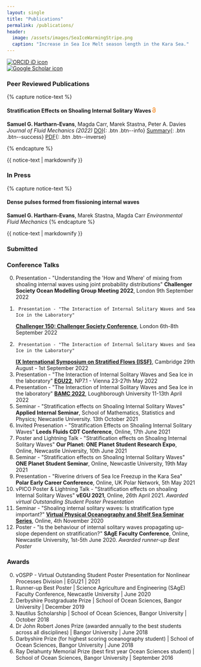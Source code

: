 ```yaml
---
layout: single
title: "Publications"
permalink: /publications/
header:
  image: /assets/images/SeaIceWarmingStripe.png
  caption: "Increase in Sea Ice Melt season length in the Kara Sea."
--- 
```

<script type='text/javascript' src='https://d1bxh8uas1mnw7.cloudfront.net/assets/embed.js'></script> <!--Altmetric embed header (can go anywhere)  -->

<div itemscope itemtype="https://schema.org/Person"> <a itemprop="sameAs" content="ORCiD - 0000-0003-4643-8932" href="https://orcid.org/0000-0003-4643-8932" target="orcid.widget" rel="me noopener noreferrer" style="vertical-align:top;"><img src="https://orcid.org/sites/default/files/images/orcid_16x16.png" style="width:1em;margin-right:.5em;" alt="ORCID iD icon"></a>  </div> <a href="https://scholar.google.com/citations?user=naRfL8cAAAAJ&hl=en"><img src="https://upload.wikimedia.org/wikipedia/commons/thumb/c/c7/Google_Scholar_logo.svg/240px-Google_Scholar_logo.svg.png" style="width:1em;margin-right:.5em;" alt="Google Scholar icon"></a>


### Peer Reviewed Publications

{% capture notice-text %}
#### Stratification Effects on Shoaling Internal Solitary Waves <img src="/assets/images/Open_Access_logo_white.png" style="height:1em;margin-right:.5em;" alt="Open Access">
**Samuel G. Hartharn-Evans**, Magda Carr,  Marek Stastna, Peter A. Davies
*Journal of Fluid Mechanics (2022)*
[DOI](https://doi.org/10/1017/jfm.2021.1049){: .btn .btn--info} [Summary](https://link.growkudos.com/1raifiqj7r4){: .btn .btn--success} [PDF][1]{: .btn .btn--inverse}
<div data-badge-popover="right" data-badge-type="donut" data-doi="https://doi.org/10.1017/jfm.2021.1049" class="altmetric-embed"></div>

{% endcapture %}

<div class="notice">
  {{ notice-text | markdownify }}
</div>

### In Press
{% capture notice-text %}
#### Dense pulses formed from fissioning internal waves
**Samuel G. Hartharn-Evans**, Marek Stastna, Magda Carr
*Environmental Fluid Mechanics*
{% endcapture %}

<div class="notice">
  {{ notice-text | markdownify }}
</div>
	
### Submitted


### Conference Talks 
0.	Presentation - "Understanding the 'How and Where' of mixing from shoaling internal waves using joint probability distributions"
	**Challenger Society Ocean Modelling Group Meeting 2022**, London
	9th September 2022
0.      Presentation - "The Interaction of Internal Solitary Waves and Sea Ice in the Laboratory"
	**[Challenger 150: Challenger Society Conference](https://www.nhm.ac.uk/our-science/science-events/the-challenger-society-conference-2022-in-london.html)**, London
	6th-8th September 2022
0.      Presentation - "The Interaction of Internal Solitary Waves and Sea Ice in the Laboratory"
	**[IX International Symposium on Stratified Flows (ISSF)](http://www.damtp.cam.ac.uk/events/issf2022/)**, Cambridge
	29th August - 1st September 2022
0.	Presentation - "The Interaction of Internal Solitary Waves and Sea Ice in the laboratory"
	**[EGU22](https://www.egu22.eu)**, NP7.1 - Vienna
	23-27th May 2022
0.	Presentation - "The Interaction of Internal Solitary Waves and Sea Ice in the laboratory" 
	**[BAMC 2022](https://bamc2022.lboro.ac.uk)**, Loughborough University
	11-13th April 2022
0. 	Seminar - "Stratification effects on Shoaling Internal Solitary Waves"
	**Applied Internal Seminar**, School of Mathematics, Statistics and Physics; Newcastle University. 
	13th October 2021
0.	Invited Presenation - "Stratification Effects on Shoaling Internal Solitary Waves" 
	**Leeds Fluids CDT Conference**, Online, 17th June 2021
0.	Poster and Lightning Talk - "Stratification effects on Shoaling Internal Solitary Waves"
	**Our Planet: ONE Planet Student Research Expo**, Online, Newcastle University, 10th June 2021
0.	Seminar - "Stratification effects on Shoaling Internal Solitary Waves"
	**ONE Planet Student Seminar**, Online, Newcastle University, 19th May 2021
0.	Presentation - "Riverine drivers of Sea Ice Freezup in the Kara Sea"
	**Polar Early Career Conference**, Online, UK Polar Network, 5th May 2021
0.	vPICO Poster & Lightning Talk - "Stratification effects on shoaling Internal Solitary Waves"
	**vEGU 2021**, Online, 26th April 2021. *Awarded virtual Outstanding Student Poster Presentation*
0.	Seminar - "Shoaling internal solitary waves: Is stratification type important?"
	[**Virtual Physical Oceanography and Shelf Sea Seminar Series**](https://www.vepossss.eu), Online, 4th November 2020
0.	Poster - "Is the behaviour of internal solitary waves propagating up-slope dependent on stratification?"
	**SAgE Faculty Conference**, Online, Newcastle University, 1st-5th June 2020. *Awarded runner-up Best Poster*
	
### Awards

0.	vOSPP - Virtual Outstanding Student Poster Presentation for Nonlinear Processes Division | EGU21 | 2021
0.	Runner-up Best Poster | Science Agriculture and Engineering (SAgE) Faculty Conference, Newcastle University | June 2020
0.	Derbyshire Postgraduate Prize | School of Ocean Sciences, Bangor University | December 2019
0.	Nautilus Scholarship | School of Ocean Sciences, Bangor University | October 2018
0.	Dr John Robert Jones Prize (awarded annually to the best students across all disciplines) | Bangor University | June 2018
0.	Darbyshire Prize (for highest scoring oceanography student) | School of Ocean Sciences, Bangor University | June 2018
0.	Ray Delahunty Memorial Prize (best first year Ocean Sciences student) | School of Ocean Sciences, Bangor University | September 2016





[1]: /assets/documents/Hartharn-Evans2022.pdf

